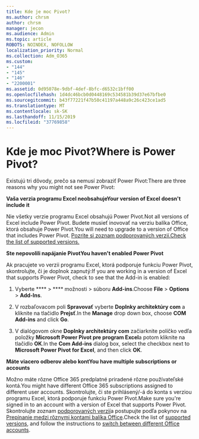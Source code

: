 ```yaml
---
title: Kde je moc Pivot?
ms.author: chrsm
author: chrsm
manager: jecon
ms.audience: Admin
ms.topic: article
ROBOTS: NOINDEX, NOFOLLOW
localization_priority: Normal
ms.collection: Adm_O365
ms.custom:
- "144"
- "145"
- "146"
- "2200001"
ms.assetid: 0d95078e-9dbf-4def-8bfc-d6532c1bff00
ms.openlocfilehash: 1d4dc46bcb0d0448169c534581b39d37e67bfbe0
ms.sourcegitcommit: b43f77221f47b50c41197a448a9c26c423ce1ad5
ms.translationtype: MT
ms.contentlocale: sk-SK
ms.lasthandoff: 11/15/2019
ms.locfileid: "37769858"
---
```

# <a name="where-is-power-pivot"></a><span data-ttu-id="afafd-102">Kde je moc Pivot?</span><span class="sxs-lookup"><span data-stu-id="afafd-102">Where is Power Pivot?</span></span>

<span data-ttu-id="afafd-103">Existujú tri dôvody, prečo sa nemusí zobraziť Power Pivot:</span><span class="sxs-lookup"><span data-stu-id="afafd-103">There are three reasons why you might not see Power Pivot:</span></span>
  
<span data-ttu-id="afafd-104">**Vaša verzia programu Excel neobsahuje**</span><span class="sxs-lookup"><span data-stu-id="afafd-104">**Your version of Excel doesn't include it**</span></span>
  
<span data-ttu-id="afafd-105">Nie všetky verzie programu Excel obsahujú Power Pivot.</span><span class="sxs-lookup"><span data-stu-id="afafd-105">Not all versions of Excel include Power Pivot.</span></span> <span data-ttu-id="afafd-106">Budete musieť inovovať na verziu balíka Office, ktorá obsahuje Power Pivot.</span><span class="sxs-lookup"><span data-stu-id="afafd-106">You will need to upgrade to a version of Office that includes Power Pivot.</span></span> [<span data-ttu-id="afafd-107">Pozrite si zoznam podporovaných verzií.</span><span class="sxs-lookup"><span data-stu-id="afafd-107">Check the list of supported versions.</span></span>](https://support.office.com/article/aa64e217-4b6e-410b-8337-20b87e1c2a4b.aspx)
  
<span data-ttu-id="afafd-108">**Ste nepovolili napájanie Pivot**</span><span class="sxs-lookup"><span data-stu-id="afafd-108">**You haven't enabled Power Pivot**</span></span>
  
<span data-ttu-id="afafd-109">Ak pracujete vo verzii programu Excel, ktorá podporuje funkciu Power Pivot, skontrolujte, či je doplnok zapnutý:</span><span class="sxs-lookup"><span data-stu-id="afafd-109">If you are working in a version of Excel that supports Power Pivot, check to see that the Add-in is enabled:</span></span>
  
1. <span data-ttu-id="afafd-110">Vyberte \*\*\*\* \> \*\*\*\* možnosti \> súboru **Add-ins**.</span><span class="sxs-lookup"><span data-stu-id="afafd-110">Choose **File** \> **Options** \> **Add-Ins**.</span></span>

2. <span data-ttu-id="afafd-111">V rozbaľovacom poli **Spravovať** vyberte **Doplnky architektúry com** a kliknite na tlačidlo **Prejsť**.</span><span class="sxs-lookup"><span data-stu-id="afafd-111">In the **Manage** drop down box, choose **COM Add-ins** and click **Go**.</span></span>

3. <span data-ttu-id="afafd-112">V dialógovom okne **Doplnky architektúry com** začiarknite políčko vedľa položky **Microsoft Power Pivot pre program Excel**a potom kliknite na tlačidlo **OK**.</span><span class="sxs-lookup"><span data-stu-id="afafd-112">In the **Com Add-ins** dialog box, select the checkbox next to **Microsoft Power Pivot for Excel**, and then click **OK**.</span></span>

<span data-ttu-id="afafd-113">**Máte viacero odberov alebo kont**</span><span class="sxs-lookup"><span data-stu-id="afafd-113">**You have multiple subscriptions or accounts**</span></span>
  
<span data-ttu-id="afafd-114">Možno máte rôzne Office 365 predplatné priradené rôzne používateľské kontá.</span><span class="sxs-lookup"><span data-stu-id="afafd-114">You might have different Office 365 subscriptions assigned to different user accounts.</span></span> <span data-ttu-id="afafd-115">Skontrolujte, či ste prihlásený/-á do konta s verziou programu Excel, ktorá podporuje funkciu Power Pivot.</span><span class="sxs-lookup"><span data-stu-id="afafd-115">Make sure you're signed in to an account with a version of Excel that supports Power Pivot.</span></span> <span data-ttu-id="afafd-116">Skontrolujte zoznam [podporovaných verzií](https://support.office.com/article/aa64e217-4b6e-410b-8337-20b87e1c2a4b.aspx)a postupujte podľa pokynov na [Prepínanie medzi rôznymi kontami balíka Office](https://support.office.com/article/b9582171-fd1f-4284-9846-bdd72bb28426.aspx#BKMK_WebSwitchAccounts).</span><span class="sxs-lookup"><span data-stu-id="afafd-116">Check the list of [supported versions](https://support.office.com/article/aa64e217-4b6e-410b-8337-20b87e1c2a4b.aspx), and follow the instructions to [switch between different Office accounts](https://support.office.com/article/b9582171-fd1f-4284-9846-bdd72bb28426.aspx#BKMK_WebSwitchAccounts).</span></span>
